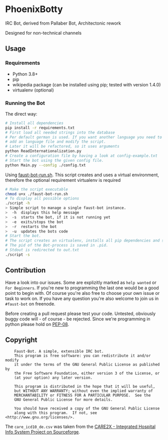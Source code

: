 # PhoenixBotty
IRC Bot, derived from Pallaber Bot, Architectonic rework

Designed for non-technical channels

## Usage

### Requirements
 - Python 3.8+
 - pip
 - wikipedia package (can be installed using pip; tested with version 1.4.0)
 - virtualenv (optional)
 
### Running the Bot
The direct way:
```bash
# Install all dependencies
pip install -r requirements.txt
# First load all needed strings into the database
# Per default german is used. If you want another language you need to 
# add an language file and modify the script.
# Later it will be refactored, so it uses arguments
python ReadInternationalization.py
# Create a configuration file by having a look at config-example.txt
# Start the bot using the given config file.
python Main.py --config ./config.txt
``` 
Using [faust-bot-run.sh](/faust-bot-run.sh). This script creates and uses a virtual environment, therefore the optional requirement virtualenv is required
```bash
# Make the script executable
chmod u+x ./faust-bot-run.sh
# To display all possible options
./script -h
> Simple script to manage a single faust-bot instance.
>  -h  displays this help message
>  -s  starts the bot, if it is not running yet
>  -e  exits/stops the bot
>  -r  restarts the bot
>  -u  updates the bots code
# Start the bot.
# The script creates an virtualenv, installs all pip dependencies and starts the Bot in the background
# The pid of the Bot-process is saved in .pid.
# Stdout is redirected to out.txt 
./script -s
```

## Contribution
Have a look into our issues. Some are explizitly marked as `help wanted` or `For Beginners`. If you're new to programming the last one would be a good point to begin with. Of course you're also free to choose your own issue or task to work on.
If you have any question you're also welcome to join us in `#faust-bot` on freenode.

Before creating a pull request please test your code. Untested, obviously buggy code will - of course - be rejected.
Since we're programming in python please hold on [PEP-08](https://www.python.org/dev/peps/pep-0008/).

## Copyright
```
    Faust-Bot. A simple, extensible IRC bot.
    This program is free software: you can redistribute it and/or modify
    it under the terms of the GNU General Public License as published by
    the Free Software Foundation, either version 3 of the License, or
    (at your option) any later version.

    This program is distributed in the hope that it will be useful,
    but WITHOUT ANY WARRANTY; without even the implied warranty of
    MERCHANTABILITY or FITNESS FOR A PARTICULAR PURPOSE.  See the
    GNU General Public License for more details.

    You should have received a copy of the GNU General Public License
    along with this program.  If not, see <http://www.gnu.org/licenses/>.
```
The `care_icd10_de.csv` was taken from the [CARE2X - Integrated Hospital Info System Project on Sourceforge](https://sourceforge.net/projects/care2002/).
